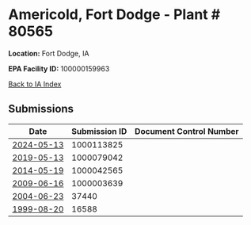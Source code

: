 # Americold, Fort Dodge - Plant # 80565

**Location:** Fort Dodge, IA

**EPA Facility ID:** 100000159963

[Back to IA Index](../../index.md)

## Submissions

| Date | Submission ID | Document Control Number |
|------|--------------|-------------------------|
| [2024-05-13](submissions/1000113825.md) | 1000113825 |  |
| [2019-05-13](submissions/1000079042.md) | 1000079042 |  |
| [2014-05-19](submissions/1000042565.md) | 1000042565 |  |
| [2009-06-16](submissions/1000003639.md) | 1000003639 |  |
| [2004-06-23](submissions/37440.md) | 37440 |  |
| [1999-08-20](submissions/16588.md) | 16588 |  |
